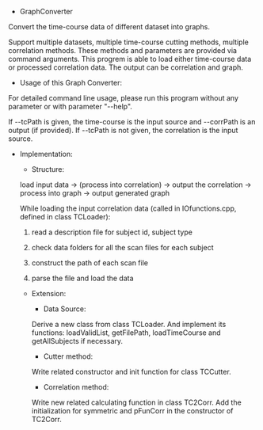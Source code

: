 - GraphConverter

Convert the time-course data of different dataset into graphs.

Support multiple datasets, multiple time-course cutting methods, multiple correlation methods.
These methods and parameters are provided via command arguments.
This progrem is able to load either time-course data or processed correlation data.
The output can be correlation and graph.


- Usage of this Graph Converter:

For detailed command line usage, please run this program without any parameter or with parameter "--help".

If --tcPath is given, the time-course is the input source and --corrPath is an output (if provided).
If --tcPath is not given, the correlation is the input source.



- Implementation:

  - Structure:

  load input data -> (process into correlation) -> output the correlation -> process into graph -> output generated graph

  While loading the input correlation data (called in IOfunctions.cpp, defined in class TCLoader):
  
    1. read a description file for subject id, subject type
    
    2. check data folders for all the scan files for each subject
    
    3. construct the path of each scan file
    
    4. parse the file and load the data

  - Extension:

    - Data Source:

    Derive a new class from class TCLoader.
    And implement its functions: loadValidList, getFilePath, loadTimeCourse and getAllSubjects if necessary.
    
    - Cutter method:
  
    Write related constructor and init function for class TCCutter.

  
    - Correlation method:
  
    Write new related calculating function in class TC2Corr.
    Add the initialization for symmetric and pFunCorr in the constructor of TC2Corr.

